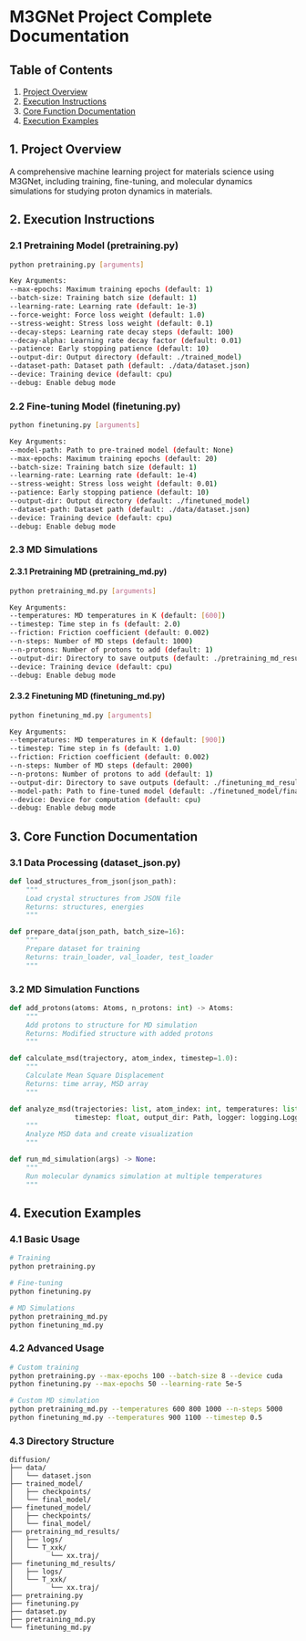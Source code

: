 # M3GNet Project Complete Documentation

## Table of Contents

1. [Project Overview](#1-project-overview)
2. [Execution Instructions](#2-execution-instructions)
3. [Core Function Documentation](#3-core-function-documentation)
4. [Execution Examples](#4-execution-examples)

## 1. Project Overview

A comprehensive machine learning project for materials science using M3GNet, including training, fine-tuning, and molecular dynamics simulations for studying proton dynamics in materials.

## 2. Execution Instructions

### 2.1 Pretraining Model (pretraining.py)

```bash
python pretraining.py [arguments]

Key Arguments:
--max-epochs: Maximum training epochs (default: 1)
--batch-size: Training batch size (default: 1)
--learning-rate: Learning rate (default: 1e-3)
--force-weight: Force loss weight (default: 1.0)
--stress-weight: Stress loss weight (default: 0.1)
--decay-steps: Learning rate decay steps (default: 100)
--decay-alpha: Learning rate decay factor (default: 0.01)
--patience: Early stopping patience (default: 10)
--output-dir: Output directory (default: ./trained_model)
--dataset-path: Dataset path (default: ./data/dataset.json)
--device: Training device (default: cpu)
--debug: Enable debug mode
```

### 2.2 Fine-tuning Model (finetuning.py)

```bash
python finetuning.py [arguments]

Key Arguments:
--model-path: Path to pre-trained model (default: None)
--max-epochs: Maximum training epochs (default: 20)
--batch-size: Training batch size (default: 1)
--learning-rate: Learning rate (default: 1e-4)
--stress-weight: Stress loss weight (default: 0.01)
--patience: Early stopping patience (default: 10)
--output-dir: Output directory (default: ./finetuned_model)
--dataset-path: Dataset path (default: ./data/dataset.json)
--device: Training device (default: cpu)
--debug: Enable debug mode
```

### 2.3 MD Simulations

#### 2.3.1 Pretraining MD (pretraining_md.py)

```bash
python pretraining_md.py [arguments]

Key Arguments:
--temperatures: MD temperatures in K (default: [600])
--timestep: Time step in fs (default: 2.0)
--friction: Friction coefficient (default: 0.002)
--n-steps: Number of MD steps (default: 1000)
--n-protons: Number of protons to add (default: 1)
--output-dir: Directory to save outputs (default: ./pretraining_md_results)
--device: Training device (default: cpu)
--debug: Enable debug mode
```

#### 2.3.2 Finetuning MD (finetuning_md.py)

```bash
python finetuning_md.py [arguments]

Key Arguments:
--temperatures: MD temperatures in K (default: [900])
--timestep: Time step in fs (default: 1.0)
--friction: Friction coefficient (default: 0.002)
--n-steps: Number of MD steps (default: 2000)
--n-protons: Number of protons to add (default: 1)
--output-dir: Directory to save outputs (default: ./finetuning_md_results)
--model-path: Path to fine-tuned model (default: ./finetuned_model/final_model)
--device: Device for computation (default: cpu)
--debug: Enable debug mode
```

## 3. Core Function Documentation

### 3.1 Data Processing (dataset_json.py)

```python
def load_structures_from_json(json_path):
    """
    Load crystal structures from JSON file
    Returns: structures, energies
    """

def prepare_data(json_path, batch_size=16):
    """
    Prepare dataset for training
    Returns: train_loader, val_loader, test_loader
    """
```

### 3.2 MD Simulation Functions

```python
def add_protons(atoms: Atoms, n_protons: int) -> Atoms:
    """
    Add protons to structure for MD simulation
    Returns: Modified structure with added protons
    """

def calculate_msd(trajectory, atom_index, timestep=1.0):
    """
    Calculate Mean Square Displacement
    Returns: time array, MSD array
    """

def analyze_msd(trajectories: list, atom_index: int, temperatures: list,
                timestep: float, output_dir: Path, logger: logging.Logger):
    """
    Analyze MSD data and create visualization
    """

def run_md_simulation(args) -> None:
    """
    Run molecular dynamics simulation at multiple temperatures
    """
```

## 4. Execution Examples

### 4.1 Basic Usage

```bash
# Training
python pretraining.py

# Fine-tuning
python finetuning.py

# MD Simulations
python pretraining_md.py
python finetuning_md.py
```

### 4.2 Advanced Usage

```bash
# Custom training
python pretraining.py --max-epochs 100 --batch-size 8 --device cuda
python finetuning.py --max-epochs 50 --learning-rate 5e-5

# Custom MD simulation
python pretraining_md.py --temperatures 600 800 1000 --n-steps 5000
python finetuning_md.py --temperatures 900 1100 --timestep 0.5
```

### 4.3 Directory Structure

```
diffusion/
├── data/
│   └── dataset.json
├── trained_model/
│   ├── checkpoints/
│   └── final_model/
├── finetuned_model/
│   ├── checkpoints/
│   └── final_model/
├── pretraining_md_results/
│   ├── logs/
│   └── T_xxk/
│         └── xx.traj/
├── finetuning_md_results/
│   ├── logs/
│   └── T_xxk/
│         └── xx.traj/
├── pretraining.py
├── finetuning.py
├── dataset.py
├── pretraining_md.py
└── finetuning_md.py
```
